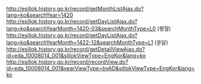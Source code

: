 http://esillok.history.go.kr/record/getMonthListAjax.do?lang=ko&searchYear=1420
http://esillok.history.go.kr/record/getDayListAjax.do?lang=ko&searchYearMonth=1420-03&searchMonthType=L0 (평월)
http://esillok.history.go.kr/record/getDayListAjax.do?lang=ko&searchYearMonth=1422-12&searchMonthType=L1 (윤달)
http://esillok.history.go.kr/record/getDetailViewAjax.do?id=eda_10008014_001&sillokViewType=EngKor&lang=ko
http://esillok.history.go.kr/record/recordView.do?id=eda_10008014_001&yearViewType=byAD&sillokViewType=EngKor&lang=ko
